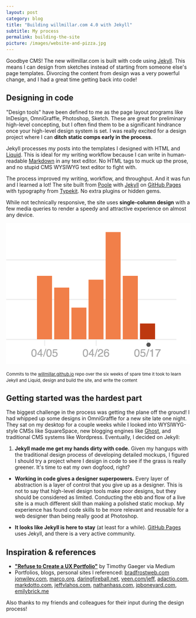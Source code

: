 ```yaml
---
layout: post
category: blog
title: "Building willmillar.com 4.0 with Jekyll"
subtitle: My process
permalink: building-the-site
picture: /images/website-and-pizza.jpg
---
```


Goodbye CMS! The new willmillar.com is built with code using [Jekyll](http://jekyllrb.com/). This means I can design from sketches instead of starting from someone else's page templates. Divorcing the content from design was a very powerful change, and I had a great time getting back into code!

<!--more-->

## Designing in code

"Design tools" have been defined to me as the page layout programs like InDesign, OmniGraffle, Photoshop, Sketch. These are great for preliminary high-level concepting, but I often find them to be a significant hindrance once your high-level design system is set. I was really excited for a design project where I can **ditch static comps early in the process**.

Jekyll processes my posts into the templates I designed with HTML and [Liquid](https://github.com/Shopify/liquid). This is ideal for my writing workflow because I can write in human-readable [Markdown](http://daringfireball.net/projects/markdown) in any text editor. No HTML tags to muck up the prose, and no stupid CMS WYSIWYG text editor to fight with.

The process improved my writing, workflow, and throughput. And it was fun and I learned a lot! The site built from [Poole](http://demo.getpoole.com/) with [Jekyll](http://jekyllrb.com/) on [GitHub Pages](https://pages.github.com/) with typography from [Typekit](https://typekit.com/). No extra plugins or hidden gems.

While not technically responsive, the site uses **single-column design** with a few media queries to render a speedy and attractive experience on almost any device.

![](/images/willmillar-com-4-0-graph.png)

<small>Commits to the [willmillar.github.io](https://github.com/willmillar/willmillar.github.io) repo over the six weeks of spare time it took to learn Jekyll and Liquid, design and build the site, and write the content</small>

## Getting started was the hardest part

The biggest challenge in the process was getting the plane off the ground! I had whipped up some designs in OmniGraffle for a new site late one night. They sat on my desktop for a couple weeks while I looked into WYSIWYG-style CMSs like SquareSpace, new blogging engines like [Ghost](https://ghost.org/), and traditional CMS systems like Wordpress. Eventually, I decided on Jekyll:

1. **Jekyll made me get my hands dirty with code.** Given my hangups with the traditional design process of developing detailed mockups, I figured I should try a project where I design in code to see if the grass is really greener. It's time to eat my own dogfood, right?

- **Working in code gives a designer superpowers.** Every layer of abstraction is a layer of control that you give up as a designer. This is not to say that high-level design tools make poor designs, but they should be considered as limited. Conducting the ebb and flow of a live site is a much different skill than making a polished static mockup. My experience has found code skills to be more relevant and reusable for a web designer than being really good at Photoshop.

- **It looks like Jekyll is here to stay** (at least for a while). [GitHub Pages](https://pages.github.com/) uses Jekyll, and there is a very active community.

## Inspiration & references

- **["Refuse to Create a UX Portfolio"](https://medium.com/digital-product-design/a44f802fee11)** by Timothy Gaeger via Medium
- Portfolios, blogs, personal sites I referenced: [bradfrostweb.com](http://bradfrostweb.com/) [jonwiley.com](http://www.jonwiley.com/index.html), [marco.org](http://www.marco.org/), [daringfireball.net](http://daringfireball.net/), [veen.com/jeff](http://veen.com/jeff/), [adactio.com](http://adactio.com/), [markdotto.com](http://markdotto.com/), [jeffvlahos.com](http://jeffvlahos.com/), [nathanhass.com]("http://nathanhass.com/"), [jpboneyard.com](http://jpboneyard.com/), [emilybrick.me](http://emilybrick.me/)

Also thanks to my friends and colleagues for their input during the design process!